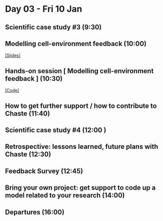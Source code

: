# Day 03 - Fri 10 Jan

## Scientific case study #3 (9:30)

## Modelling cell-environment feedback (10:00)
[[Slides]](https://docs.google.com/presentation/d/1hRv7erEF7neLLpskijKcErcCNDyj_gcNhWj_IgaZcpM/edit#slide=id.g24f6aa42514_0_76)

## Hands-on session [ Modelling cell-environment feedback ] (10:30)
[[Code]](https://github.com/BJackal/ChasteWorkshopSRN/tree/master)

## How to get further support / how to contribute to Chaste (11:40)

## Scientific case study #4 (12:00 )

## Retrospective: lessons learned, future plans with Chaste (12:30)

## Feedback Survey (12:45)

## Bring your own project: get support to code up a model related to your research (14:00)

## Departures (16:00)
